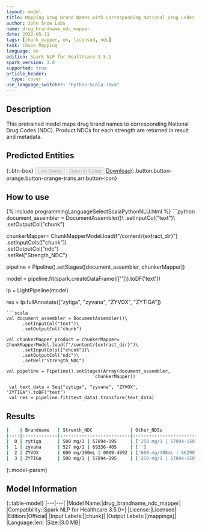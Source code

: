 ```yaml
---
layout: model
title: Mapping Drug Brand Names with Corresponding National Drug Codes
author: John Snow Labs
name: drug_brandname_ndc_mapper
date: 2022-05-11
tags: [chunk_mapper, en, licensed, ndc]
task: Chunk Mapping
language: en
edition: Spark NLP for Healthcare 3.5.1
spark_version: 3.0
supported: true
article_header:
  type: cover
use_language_switcher: "Python-Scala-Java"
---
```


## Description

This pretrained model maps drug brand names to corresponding National Drug Codes (NDC). Product NDCs for each strength are returned in result and metadata.

## Predicted Entities



{:.btn-box}
<button class="button button-orange" disabled>Live Demo</button>
<button class="button button-orange" disabled>Open in Colab</button>
[Download](https://s3.amazonaws.com/auxdata.johnsnowlabs.com/clinical/models/drug_brandname_ndc_mapper_en_3.5.0_3.0_1652259542096.zip){:.button.button-orange.button-orange-trans.arr.button-icon}

## How to use



<div class="tabs-box" markdown="1">
{% include programmingLanguageSelectScalaPythonNLU.html %}
```python
document_assembler = DocumentAssembler()\
      .setInputCol("text")\
      .setOutputCol("chunk")

chunkerMapper= ChunkMapperModel.load(f"/content/{extract_dir}")\
      .setInputCols(["chunk"])\
      .setOutputCol("ndc")\
      .setRel("Strength_NDC") 

pipeline = Pipeline().setStages([document_assembler,
                                 chunkerMapper])  

model = pipeline.fit(spark.createDataFrame([['']]).toDF('text')) 

lp = LightPipeline(model)

res = lp.fullAnnotate(["zytiga", "zyvana", "ZYVOX", "ZYTIGA"])
```
```scala
val document_assembler = DocumentAssembler()\
      .setInputCol("text")\
      .setOutputCol("chunk")

val chunkerMapper_product = chunkerMapper= ChunkMapperModel.load(f"/content/{extract_dir}")\
      .setInputCols(["chunk"])\
      .setOutputCol("ndc")\
      .setRel("Strength_NDC") 

val pipeline = Pipeline().setStages(Array(document_assembler,
                                 chunkerMapper))

 val text_data = Seq("zytiga", "zyvana", "ZYVOX", "ZYTIGA").toDF("text")
 val res = pipeline.fit(text_data).transform(text_data)
```
</div>

## Results

```bash
|    | Brandname   | Strenth_NDC              | Other_NDSs                                                |
|---:|:------------|:-------------------------|:----------------------------------------------------------|
|  0 | zytiga      | 500 mg/1 | 57894-195     | ['250 mg/1 | 57894-150']                                  |
|  1 | zyvana      | 527 mg/1 | 69336-405     | ['']                                                      |
|  2 | ZYVOX       | 600 mg/300mL | 0009-4992 | ['600 mg/300mL | 66298-7807', '600 mg/300mL | 0009-7807'] |
|  3 | ZYTIGA      | 500 mg/1 | 57894-195     | ['250 mg/1 | 57894-150']  
```

{:.model-param}
## Model Information

{:.table-model}
|---|---|
|Model Name:|drug_brandname_ndc_mapper|
|Compatibility:|Spark NLP for Healthcare 3.5.0+|
|License:|Licensed|
|Edition:|Official|
|Input Labels:|[chunk]|
|Output Labels:|[mappings]|
|Language:|en|
|Size:|3.0 MB|
